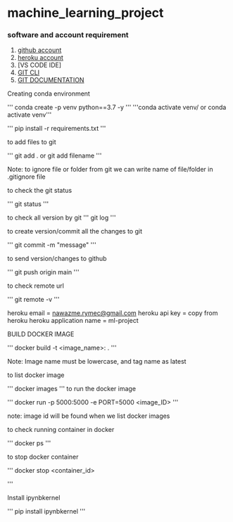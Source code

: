# machine_learning_project

### software and account requirement

1. [github account](https://github.com/)
2. [heroku account](https://devcenter.heroku.com/articles/heroku-cli)
3. [VS CODE IDE]
4. [GIT CLI](https://git-scm.com/book/en/v2/Getting-Started-The-Command-Line)
5. [GIT DOCUMENTATION](https://git-scm.com/docs)

Creating conda environment

'''
conda create -p venv python==3.7 -y
'''
'''conda activate venv/ or conda activate venv'''

'''
pip install -r requirements.txt
'''

to add files to git

'''
git add . or git add filename
'''

Note: to ignore file or folder from git we can write name of file/folder in .gitignore file

to check the git status

'''
git status
'''

to check all version by git 
'''
git log
'''

to create version/commit all the changes to git

'''
git commit -m "message"
'''

to send version/changes to github

'''
git push origin main
'''

to check remote url

'''
git remote -v
'''

heroku email = nawazme.rymec@gmail.com
heroku api key = copy from heroku
heroku application name = ml-project

BUILD DOCKER IMAGE

'''
docker build -t <image_name>:<tagname> .
'''

Note: Image name must be lowercase, and tag name as latest

to list docker image

'''
docker images
'''
to run the docker image

'''
docker run -p 5000:5000 -e PORT=5000 <image_ID>
'''

note: image id will be found when we list docker images

to check running container in docker

'''
docker ps
'''

to stop docker container

'''
docker stop <container_id>

'''

Install ipynbkernel

'''
pip install ipynbkernel
'''
